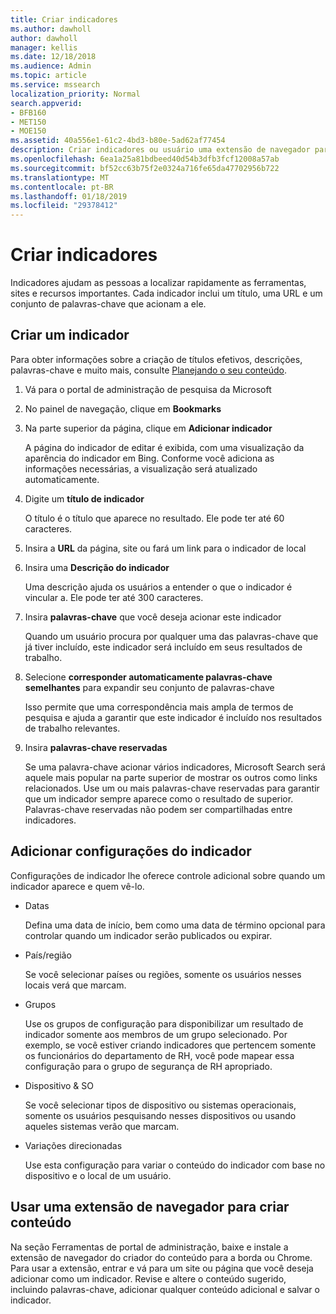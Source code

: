 ```yaml
---
title: Criar indicadores
ms.author: dawholl
author: dawholl
manager: kellis
ms.date: 12/18/2018
ms.audience: Admin
ms.topic: article
ms.service: mssearch
localization_priority: Normal
search.appverid:
- BFB160
- MET150
- MOE150
ms.assetid: 40a556e1-61c2-4bd3-b80e-5ad62af77454
description: Criar indicadores ou usuário uma extensão de navegador para adicioná-los à suas resultados de trabalho do Microsoft Search
ms.openlocfilehash: 6ea1a25a81bdbeed40d54b3dfb3fcf12008a57ab
ms.sourcegitcommit: bf52cc63b75f2e0324a716fe65da47702956b722
ms.translationtype: MT
ms.contentlocale: pt-BR
ms.lasthandoff: 01/18/2019
ms.locfileid: "29378412"
---
```

# <a name="create-bookmarks"></a>Criar indicadores

Indicadores ajudam as pessoas a localizar rapidamente as ferramentas, sites e recursos importantes. Cada indicador inclui um título, uma URL e um conjunto de palavras-chave que acionam a ele.
  
## <a name="create-a-bookmark"></a>Criar um indicador

Para obter informações sobre a criação de títulos efetivos, descrições, palavras-chave e muito mais, consulte [Planejando o seu conteúdo](plan-your-content.md).
  
1. Vá para o portal de administração de pesquisa da Microsoft
    
2. No painel de navegação, clique em **Bookmarks**
    
3. Na parte superior da página, clique em **Adicionar indicador**
    
    A página do indicador de editar é exibida, com uma visualização da aparência do indicador em Bing. Conforme você adiciona as informações necessárias, a visualização será atualizado automaticamente.
    
4. Digite um **título de indicador**
    
    O título é o título que aparece no resultado. Ele pode ter até 60 caracteres.
    
5. Insira a **URL** da página, site ou fará um link para o indicador de local 
    
6. Insira uma **Descrição do indicador**
    
    Uma descrição ajuda os usuários a entender o que o indicador é vincular a. Ele pode ter até 300 caracteres.
    
7. Insira **palavras-chave** que você deseja acionar este indicador 
    
    Quando um usuário procura por qualquer uma das palavras-chave que já tiver incluído, este indicador será incluído em seus resultados de trabalho.
    
8. Selecione **corresponder automaticamente palavras-chave semelhantes** para expandir seu conjunto de palavras-chave 
    
    Isso permite que uma correspondência mais ampla de termos de pesquisa e ajuda a garantir que este indicador é incluído nos resultados de trabalho relevantes.
    
9. Insira **palavras-chave reservadas**
    
    Se uma palavra-chave acionar vários indicadores, Microsoft Search será aquele mais popular na parte superior de mostrar os outros como links relacionados. Use um ou mais palavras-chave reservadas para garantir que um indicador sempre aparece como o resultado de superior. Palavras-chave reservadas não podem ser compartilhadas entre indicadores.
    
## <a name="add-bookmark-settings"></a>Adicionar configurações do indicador

Configurações de indicador lhe oferece controle adicional sobre quando um indicador aparece e quem vê-lo.
  
- Datas
    
    Defina uma data de início, bem como uma data de término opcional para controlar quando um indicador serão publicados ou expirar. 
    
- País/região
    
    Se você selecionar países ou regiões, somente os usuários nesses locais verá que marcam.
    
- Grupos
    
    Use os grupos de configuração para disponibilizar um resultado de indicador somente aos membros de um grupo selecionado. Por exemplo, se você estiver criando indicadores que pertencem somente os funcionários do departamento de RH, você pode mapear essa configuração para o grupo de segurança de RH apropriado.
    
- Dispositivo &amp; SO
    
    Se você selecionar tipos de dispositivo ou sistemas operacionais, somente os usuários pesquisando nesses dispositivos ou usando aqueles sistemas verão que marcam.
    
- Variações direcionadas
    
    Use esta configuração para variar o conteúdo do indicador com base no dispositivo e o local de um usuário.
    
## <a name="use-a-browser-extension-to-create-content"></a>Usar uma extensão de navegador para criar conteúdo

Na seção Ferramentas de portal de administração, baixe e instale a extensão de navegador do criador do conteúdo para a borda ou Chrome. Para usar a extensão, entrar e vá para um site ou página que você deseja adicionar como um indicador. Revise e altere o conteúdo sugerido, incluindo palavras-chave, adicionar qualquer conteúdo adicional e salvar o indicador.